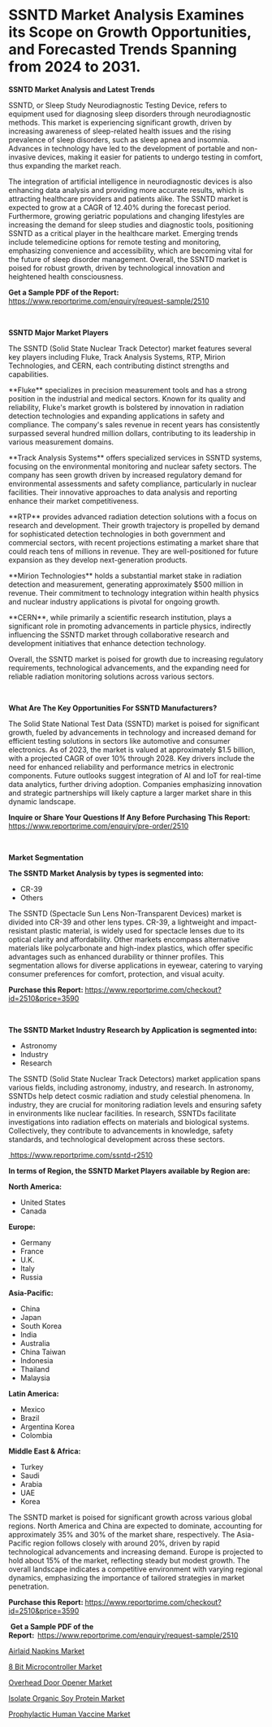 <p><h1>SSNTD Market Analysis Examines its Scope on Growth Opportunities, and Forecasted Trends Spanning from 2024 to 2031.</h1></p><p><strong>SSNTD Market Analysis and Latest Trends</strong></p>
<p><p>SSNTD, or Sleep Study Neurodiagnostic Testing Device, refers to equipment used for diagnosing sleep disorders through neurodiagnostic methods. This market is experiencing significant growth, driven by increasing awareness of sleep-related health issues and the rising prevalence of sleep disorders, such as sleep apnea and insomnia. Advances in technology have led to the development of portable and non-invasive devices, making it easier for patients to undergo testing in comfort, thus expanding the market reach. </p><p>The integration of artificial intelligence in neurodiagnostic devices is also enhancing data analysis and providing more accurate results, which is attracting healthcare providers and patients alike. The SSNTD market is expected to grow at a CAGR of 12.40% during the forecast period. Furthermore, growing geriatric populations and changing lifestyles are increasing the demand for sleep studies and diagnostic tools, positioning SSNTD as a critical player in the healthcare market. Emerging trends include telemedicine options for remote testing and monitoring, emphasizing convenience and accessibility, which are becoming vital for the future of sleep disorder management. Overall, the SSNTD market is poised for robust growth, driven by technological innovation and heightened health consciousness.</p></p>
<p><strong>Get a Sample PDF of the Report:&nbsp;</strong> <a href="https://www.reportprime.com/enquiry/request-sample/2510?utm_campaign=1832&utm_medium=2&utm_source=Github&utm_content=ia&utm_term=27112024&utm_id=ssntd">https://www.reportprime.com/enquiry/request-sample/2510</a></p>
<p>&nbsp;</p>
<p><strong>SSNTD Major Market Players</strong></p>
<p><p>The SSNTD (Solid State Nuclear Track Detector) market features several key players including Fluke, Track Analysis Systems, RTP, Mirion Technologies, and CERN, each contributing distinct strengths and capabilities.</p><p>**Fluke** specializes in precision measurement tools and has a strong position in the industrial and medical sectors. Known for its quality and reliability, Fluke's market growth is bolstered by innovation in radiation detection technologies and expanding applications in safety and compliance. The company's sales revenue in recent years has consistently surpassed several hundred million dollars, contributing to its leadership in various measurement domains.</p><p>**Track Analysis Systems** offers specialized services in SSNTD systems, focusing on the environmental monitoring and nuclear safety sectors. The company has seen growth driven by increased regulatory demand for environmental assessments and safety compliance, particularly in nuclear facilities. Their innovative approaches to data analysis and reporting enhance their market competitiveness.</p><p>**RTP** provides advanced radiation detection solutions with a focus on research and development. Their growth trajectory is propelled by demand for sophisticated detection technologies in both government and commercial sectors, with recent projections estimating a market share that could reach tens of millions in revenue. They are well-positioned for future expansion as they develop next-generation products.</p><p>**Mirion Technologies** holds a substantial market stake in radiation detection and measurement, generating approximately $500 million in revenue. Their commitment to technology integration within health physics and nuclear industry applications is pivotal for ongoing growth.</p><p>**CERN**, while primarily a scientific research institution, plays a significant role in promoting advancements in particle physics, indirectly influencing the SSNTD market through collaborative research and development initiatives that enhance detection technology.</p><p>Overall, the SSNTD market is poised for growth due to increasing regulatory requirements, technological advancements, and the expanding need for reliable radiation monitoring solutions across various sectors.</p></p>
<p>&nbsp;</p>
<p><strong>What Are The Key Opportunities For SSNTD Manufacturers?</strong></p>
<p><p>The Solid State National Test Data (SSNTD) market is poised for significant growth, fueled by advancements in technology and increased demand for efficient testing solutions in sectors like automotive and consumer electronics. As of 2023, the market is valued at approximately $1.5 billion, with a projected CAGR of over 10% through 2028. Key drivers include the need for enhanced reliability and performance metrics in electronic components. Future outlooks suggest integration of AI and IoT for real-time data analytics, further driving adoption. Companies emphasizing innovation and strategic partnerships will likely capture a larger market share in this dynamic landscape.</p></p>
<p><strong>Inquire or Share Your Questions If Any Before Purchasing This Report:</strong> <a href="https://www.reportprime.com/enquiry/pre-order/2510?utm_campaign=1832&utm_medium=2&utm_source=Github&utm_content=ia&utm_term=27112024&utm_id=ssntd">https://www.reportprime.com/enquiry/pre-order/2510</a></p>
<p>&nbsp;</p>
<p><strong>Market Segmentation</strong></p>
<p><strong>The SSNTD Market Analysis by types is segmented into:</strong></p>
<p><ul><li>CR-39</li><li>Others</li></ul></p>
<p><p>The SSNTD (Spectacle Sun Lens Non-Transparent Devices) market is divided into CR-39 and other lens types. CR-39, a lightweight and impact-resistant plastic material, is widely used for spectacle lenses due to its optical clarity and affordability. Other markets encompass alternative materials like polycarbonate and high-index plastics, which offer specific advantages such as enhanced durability or thinner profiles. This segmentation allows for diverse applications in eyewear, catering to varying consumer preferences for comfort, protection, and visual acuity.</p></p>
<p><strong>Purchase this Report:&nbsp;</strong><a href="https://www.reportprime.com/checkout?id=2510&price=3590&utm_campaign=1832&utm_medium=2&utm_source=Github&utm_content=ia&utm_term=27112024&utm_id=ssntd">https://www.reportprime.com/checkout?id=2510&price=3590</a></p>
<p>&nbsp;</p>
<p><strong>The SSNTD Market Industry Research by Application is segmented into:</strong></p>
<p><ul><li>Astronomy</li><li>Industry</li><li>Research</li></ul></p>
<p><p>The SSNTD (Solid State Nuclear Track Detectors) market application spans various fields, including astronomy, industry, and research. In astronomy, SSNTDs help detect cosmic radiation and study celestial phenomena. In industry, they are crucial for monitoring radiation levels and ensuring safety in environments like nuclear facilities. In research, SSNTDs facilitate investigations into radiation effects on materials and biological systems. Collectively, they contribute to advancements in knowledge, safety standards, and technological development across these sectors.</p></p>
<p><a href="https://www.reportprime.com/ssntd-r2510?utm_campaign=1832&utm_medium=2&utm_source=Github&utm_content=ia&utm_term=27112024&utm_id=ssntd">&nbsp;https://www.reportprime.com/ssntd-r2510</a></p>
<p><strong>In terms of Region, the SSNTD Market Players available by Region are:</strong></p>
<p>
    <p> <strong> North America: </strong>
        <ul>
            <li>United States</li>
            <li>Canada</li>
        </ul>
        </p> 
    <p> <strong> Europe: </strong>
        <ul>
            <li>Germany</li>
            <li>France</li>
            <li>U.K.</li>
            <li>Italy</li>
            <li>Russia</li>
        </ul>
        </p> 
    <p> <strong> Asia-Pacific: </strong>
        <ul>
            <li>China</li>
            <li>Japan</li>
            <li>South Korea</li>
            <li>India</li>
            <li>Australia</li>
            <li>China Taiwan</li>
            <li>Indonesia</li>
            <li>Thailand</li>
            <li>Malaysia</li>
        </ul>
        </p> 
    <p> <strong> Latin America: </strong>
        <ul>
            <li>Mexico</li>
            <li>Brazil</li>
            <li>Argentina Korea</li>
            <li>Colombia</li>
        </ul>
        </p> 
    <p> <strong> Middle East & Africa: </strong>
        <ul>
            <li>Turkey</li>
            <li>Saudi</li>
            <li>Arabia</li>
            <li>UAE</li>
            <li>Korea</li>
        </ul>
    </p>
    </p>
<p><p>The SSNTD market is poised for significant growth across various global regions. North America and China are expected to dominate, accounting for approximately 35% and 30% of the market share, respectively. The Asia-Pacific region follows closely with around 20%, driven by rapid technological advancements and increasing demand. Europe is projected to hold about 15% of the market, reflecting steady but modest growth. The overall landscape indicates a competitive environment with varying regional dynamics, emphasizing the importance of tailored strategies in market penetration.</p></p>
<p><strong>Purchase this Report: </strong><a href="https://www.reportprime.com/checkout?id=2510&price=3590&utm_campaign=1832&utm_medium=2&utm_source=Github&utm_content=ia&utm_term=27112024&utm_id=ssntd">https://www.reportprime.com/checkout?id=2510&price=3590</a></p>
<p>&nbsp;<strong>Get a Sample PDF of the Report:&nbsp;&nbsp;</strong><a href="https://www.reportprime.com/enquiry/request-sample/2510?utm_campaign=1832&utm_medium=2&utm_source=Github&utm_content=ia&utm_term=27112024&utm_id=ssntd">https://www.reportprime.com/enquiry/request-sample/2510</a></p>
<p><strong></strong></p>
<p><p><a href="https://www.linkedin.com/pulse/airlaid-napkins-sector-surge-73-growth-roadmap-2031-startagem-teebc?utm_campaign=1832&utm_medium=2&utm_source=Github&utm_content=ia&utm_term=27112024&utm_id=ssntd">Airlaid Napkins Market</a></p><p><a href="https://github.com/AKSHATREPORTPRIME/Market-Research-Report-List-6/blob/main/8-bit-microcontroller-market.md?utm_campaign=1832&utm_medium=2&utm_source=Github&utm_content=ia&utm_term=27112024&utm_id=ssntd">8 Bit Microcontroller Market</a></p><p><a href="https://www.linkedin.com/pulse/overhead-door-opener-market-trends-growth-outlook-2024-2031-c7gce?utm_campaign=1832&utm_medium=2&utm_source=Github&utm_content=ia&utm_term=27112024&utm_id=ssntd">Overhead Door Opener Market</a></p><p><a href="https://issuu.com/reportprime-2/docs/isolate-organic-soy-protein-market-_4c59904a737741?utm_campaign=1832&utm_medium=2&utm_source=Github&utm_content=ia&utm_term=27112024&utm_id=ssntd">Isolate Organic Soy Protein Market</a></p><p><a href="https://issuu.com/reportprime-2/docs/prophylactic-human-vaccine-market-s_5585a2ad582d1e?utm_campaign=1832&utm_medium=2&utm_source=Github&utm_content=ia&utm_term=27112024&utm_id=ssntd">Prophylactic Human Vaccine Market</a></p></p>